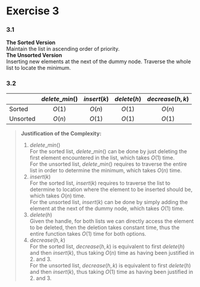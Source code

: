 <!-- Author: Yuxuan Jiang | Group 10 -->
 <!--CS225 Homework 3 Q3   -->
# Exercise 3
### 3.1
**The Sorted Version**  
Maintain the list in ascending order of priority.  
**The Unsorted Version**  
Inserting new elements at the next of the dummy node. Traverse the whole list to locate the minimum.

### 3.2
|| $delete\_min()$ | $insert(k)$| $delete(h)$|$decrease(h,k)$|
|:-----  |:----------:|:---------:|:-:|:-:|
|Sorted  |$O(1)$|$O(n)$|$O(1)$|$O(n)$|
|Unsorted|$O(n)$|$O(1)$|$O(1)$|$O(1)$|


> **Justification of the Complexity:**  
> 1. $delete\_min()$  
> For the sorted list, $delete\_min()$ can be done by just deleting the first element encountered in the list, which takes $O(1)$ time.  
> For the unsorted list, $delete\_min()$ requires to traverse the entire list in order to determine the minimum, which takes $O(n)$ time.
> 2. $insert(k)$  
> For the sorted list, $insert(k)$ requires to traverse the list to determine to location where the element to be inserted should be, which takes $O(n)$ time.  
> For the unsorted list, $insert(k)$ can be done by simply adding the element at the next of the dummy node, which takes $O(1)$ time.
> 3. $delete(h)$  
> Given the handle, for both lists we can directly access the element to be deleted, then the deletion takes constant time, thus the entire function takes $O(1)$ time for both options.
> 4. $decrease(h,k)$  
> For the sorted list, $decrease(h,k)$ is equivalent to first $delete(h)$ and then $insert(k)$, thus taking $O(n)$ time as having been justified in 2. and 3.   
> For the unsorted list, $decrease(h,k)$ is equivalent to first $delete(h)$ and then $insert(k)$, thus taking $O(1)$ time as having been justified in 2. and 3.
